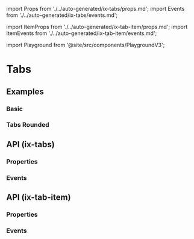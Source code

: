 import Props from './../auto-generated/ix-tabs/props.md';
import Events from './../auto-generated/ix-tabs/events.md';

import ItemProps from './../auto-generated/ix-tab-item/props.md';
import ItemEvents from './../auto-generated/ix-tab-item/events.md';

import Playground from '@site/src/components/PlaygroundV3';

# Tabs

## Examples

### Basic

<Playground
  name="tabs" 
  examplesByName>
</Playground>

### Tabs Rounded

<Playground
  name="tabs-rounded"
  hideInitalCodePreview
  examplesByName>
</Playground>

## API (ix-tabs)

### Properties

<Props />

### Events

<Events />

## API (ix-tab-item)

### Properties

<ItemProps />

### Events

<ItemEvents />
